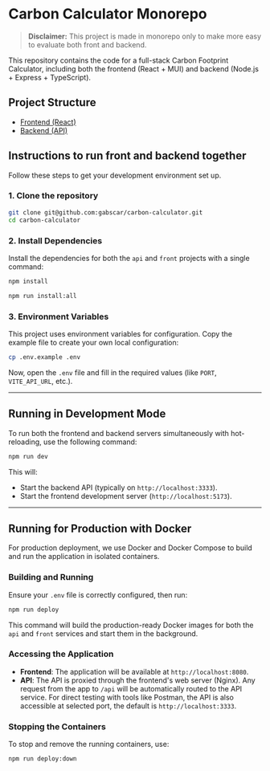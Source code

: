 # Carbon Calculator Monorepo
> **Disclaimer:** This project is made in monorepo only to make more easy to evaluate both front and backend.


This repository contains the code for a full-stack Carbon Footprint Calculator, including both the frontend (React + MUI) and backend (Node.js + Express + TypeScript).

## Project Structure

- [Frontend (React)](./front/README.md)
- [Backend (API)](./api/README.md)

## Instructions to run front and backend together 

Follow these steps to get your development environment set up.

### 1. Clone the repository

```bash
git clone git@github.com:gabscar/carbon-calculator.git
cd carbon-calculator
```

### 2. Install Dependencies

Install the dependencies for both the `api` and `front` projects with a single command:

```bash
npm install
```

```bash
npm run install:all
```

### 3. Environment Variables

This project uses environment variables for configuration. Copy the example file to create your own local configuration:

```bash
cp .env.example .env
```

Now, open the `.env` file and fill in the required values (like `PORT`, `VITE_API_URL`, etc.).

---

## Running in Development Mode

To run both the frontend and backend servers simultaneously with hot-reloading, use the following command:

```bash
npm run dev
```

This will:
-   Start the backend API (typically on `http://localhost:3333`).
-   Start the frontend development server (`http://localhost:5173`).

---

## Running for Production with Docker

For production deployment, we use Docker and Docker Compose to build and run the application in isolated containers.

### Building and Running

Ensure your `.env` file is correctly configured, then run:

```bash
npm run deploy
```

This command will build the production-ready Docker images for both the `api` and `front` services and start them in the background.

### Accessing the Application

-   **Frontend**: The application will be available at `http://localhost:8080`.
-   **API**: The API is proxied through the frontend's web server (Nginx). Any request from the app to `/api` will be automatically routed to the API service. For direct testing with tools like Postman, the API is also accessible at selected port, the default is `http://localhost:3333`.

### Stopping the Containers

To stop and remove the running containers, use:

```bash
npm run deploy:down
```

